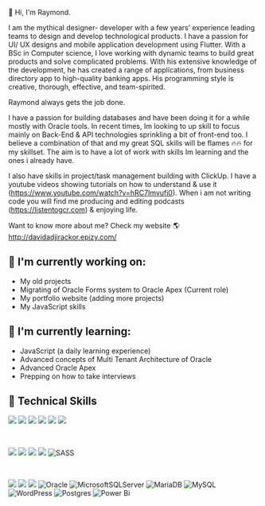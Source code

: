 👋 Hi, I'm Raymond. 

I am the mythical designer- developer with a few years’ experience leading teams to design and develop technological products.
I have a passion for UI/ UX designs and mobile application development using Flutter. With a BSc in Computer science, I love 
working with dynamic teams to build great products and solve complicated problems. With his extensive knowledge of the 
development, he has created a range of applications, from business directory app to high-quality banking apps. His programming 
style is creative, thorough, effective, and team-spirited.

Raymond always gets the job done.

I have a passion for building databases and have been doing it for a while mostly with Oracle tools. In recent times, Im looking to up skill to
focus mainly on Back-End & API technologies sprinkling a bit of front-end too. I believe a combination of that and my great SQL skills will be flames 🔥🔥 for my skillset. The aim is to have a lot of work with skills Im learning and the ones i already have. 

I also have skills in project/task management building with ClickUp. I have a youtube videos showing tutorials on how to understand & use it (https://www.youtube.com/watch?v=hRC7Imvufi0). When i am not writing code you will find me producing and editing podcasts (https://listentogcr.com) & enjoying life.

Want to know more about me? Check my website 🌎
http://davidadjirackor.epizy.com/

## 🔭 I'm currently working on:

- My old projects
- Migrating of Oracle Forms system to Oracle Apex (Current role) 
- My portfolio website (adding more projects) 
- My JavaScript skills

## 🌱 I'm currently learning:

- JavaScript (a daily learning experience)
- Advanced concepts of Multi Tenant Architecture of Oracle
- Advanced Oracle Apex
- Prepping on how to take interviews

## 💼 Technical Skills

![](https://img.shields.io/badge/Code-React-informational?style=flat&logo=react&color=61DAFB)
![](https://img.shields.io/badge/Code-JavaScript-informational?style=flat&logo=JavaScript&color=F7DF1E)
![](https://img.shields.io/badge/Code-PL/SQL-informational?style=flat&logo=TypeScript&color=F7DF1E)
![](https://img.shields.io/badge/Code-SQL-informational?style=flat&logo=Ruby&color=CC342D)
![](https://img.shields.io/badge/Code-HTML5-informational?style=flat&logo=HTML5&color=E34F26)
![](https://img.shields.io/badge/Code-PHP-informational?style=flat&logo=PostgreSQL&color=336791)

</br>

![](https://img.shields.io/badge/Style-Bootstrap-informational?style=flat&logo=Bootstrap&color=7952B3)
![](https://img.shields.io/badge/Style-TailwindCSS-informational?style=flat&logo=tailwindcss&color=7952B3)
![](https://img.shields.io/badge/Style-CSS3-informational?style=flat&logo=CSS3&color=1572B6)
![](https://img.shields.io/badge/Style-styled--components-informational?style=flat&logo=styled-components&color=DB7093)
![SASS](https://img.shields.io/badge/SASS-hotpink.svg?style=for-the-badge&logo=SASS&logoColor=white)

</br>

![](https://img.shields.io/badge/Tools-NPM-informational?style=flat&logo=NPM&color=CB3837)
![](https://img.shields.io/badge/Tools-Git-informational?style=flat&logo=Git&color=F05032)
![](https://img.shields.io/badge/Tools-GitHub-informational?style=flat&logo=GitHub&color=181717)
![Oracle](https://img.shields.io/badge/Oracle-F80000?style=for-the-badge&logo=oracle&logoColor=white)
![MicrosoftSQLServer](https://img.shields.io/badge/Microsoft%20SQL%20Sever-CC2927?style=for-the-badge&logo=microsoft%20sql%20server&logoColor=white)
![MariaDB](https://img.shields.io/badge/MariaDB-003545?style=for-the-badge&logo=mariadb&logoColor=white)
![MySQL](https://img.shields.io/badge/mysql-%2300f.svg?style=for-the-badge&logo=mysql&logoColor=white)
![WordPress](https://img.shields.io/badge/WordPress-%23117AC9.svg?style=for-the-badge&logo=WordPress&logoColor=white)
![Postgres](https://img.shields.io/badge/postgres-%23316192.svg?style=for-the-badge&logo=postgresql&logoColor=white)
![Power Bi](https://img.shields.io/badge/power_bi-F2C811?style=for-the-badge&logo=powerbi&logoColor=black)



<!---
davidadjirackor/davidadjirackor is a ✨ special ✨ repository because its `README.md` (this file) appears on your GitHub profile.
You can click the Preview link to take a look at your changes.
--->
